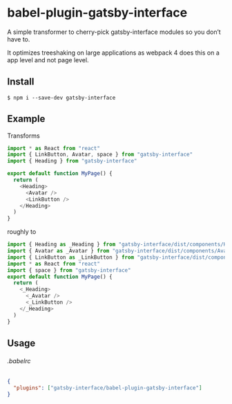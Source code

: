 # babel-plugin-gatsby-interface

A simple transformer to cherry-pick gatsby-interface modules so you don’t have to.

It optimizes treeshaking on large applications as webpack 4 does this on a app level and not page level.

## Install

```shell
$ npm i --save-dev gatsby-interface
```

## Example

Transforms

```js
import * as React from "react"
import { LinkButton, Avatar, space } from "gatsby-interface"
import { Heading } from "gatsby-interface"

export default function MyPage() {
  return (
    <Heading>
      <Avatar />
      <LinkButton />
    </Heading>
  )
}
```

roughly to

```js
import { Heading as _Heading } from "gatsby-interface/dist/components/Heading/Heading.esm.js"
import { Avatar as _Avatar } from "gatsby-interface/dist/components/Avatar/Avatar.esm.js"
import { LinkButton as _LinkButton } from "gatsby-interface/dist/components/LinkButton/LinkButton.esm.js"
import * as React from "react"
import { space } from "gatsby-interface"
export default function MyPage() {
  return (
    <_Heading>
      <_Avatar />
      <_LinkButton />
    </_Heading>
  )
}
```

## Usage

###### .babelrc

```json
{
  "plugins": ["gatsby-interface/babel-plugin-gatsby-interface"]
}
```
